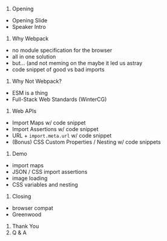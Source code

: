 1. Opening
  - Opening Slide
  - Speaker Intro
1. Why Webpack
  - no module specification for the browser
  - all in one solution
  - but... (and not meming on the maybe it led us astray
  - code snippet of good vs bad imports
1. Why Not Webpack?
  - ESM is a thing
  - Full-Stack Web Standards (WinterCG)
1. Web APIs
  - Import Maps w/ code snippet
  - Import Assertions w/ code snippet
  - URL + `import.meta.url` w/ code snippet
  - (Bonus) CSS Custom Properties / Nesting w/ code snippets
1. Demo
  - import maps
  - JSON / CSS import assertions
  - image loading
  - CSS variables and nesting
1. Closing
  - browser compat
  - Greenwood
1. Thank You
1. Q & A 